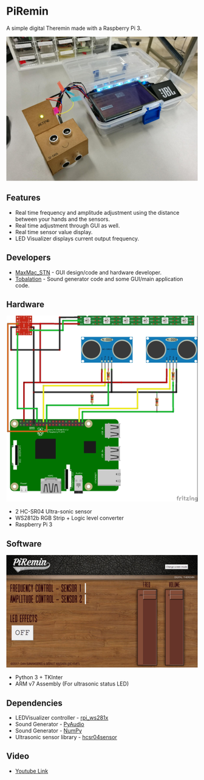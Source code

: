 # PiRemin
A simple digital Theremin made with a Raspberry Pi 3.

![PyRemin](https://raw.githubusercontent.com/maxmacstn/PiRemin/master/image/25401007_1315512725261800_1709378387_o.jpg?token=AS27ie08lYi54f9JURXos3gUuV-4BCFVks5aPIjewA%3D%3D)

## Features
- Real time frequency and amplitude adjustment using the distance between your hands and the sensors. 
- Real time adjustment through GUI as well.
- Real time sensor value display.
- LED Visualizer displays current output frequency.

## Developers
- [MaxMac_STN](https://github.com/maxmacstn) - GUI design/code and hardware developer.
- [Tobalation](https://github.com/Tobalation) - Sound generator code and some GUI/main application code.

## Hardware
 ![Wiring Diagram](https://raw.githubusercontent.com/maxmacstn/PiRemin/master/Documents/Wiring_diagram.jpg?token=AS27iTipPu10rgxhW6AnryV6pd5lf5zOks5aPIoUwA%3D%3D)
- 2 HC-SR04 Ultra-sonic sensor
- WS2812b RGB Strip + Logic level converter
- Raspberry Pi 3

## Software
 ![GUI Screenshot](https://raw.githubusercontent.com/maxmacstn/PiRemin/master/image/25353382_10210475680120549_1177331904_o.png?token=AS27ifzOrwcOUgBJHtLnM4jYbMHcGoUOks5aPIrxwA%3D%3D)
- Python 3 + TKInter
- ARM v7 Assembly (For ultrasonic status LED)

## Dependencies
- LEDVisualizer controller - [rpi_ws281x](https://github.com/jgarff/rpi_ws281x)
- Sound Generator - [PyAudio](https://people.csail.mit.edu/hubert/pyaudio/)
- Sound Generator - [NumPy](http://www.numpy.org/)
- Ultrasonic sensor library - [hcsr04sensor](https://github.com/alaudet/hcsr04sensor)

## Video
- [Youtube Link](https://youtu.be/xfLoMbNUBvE)
